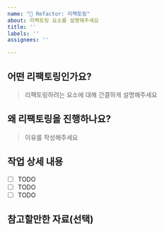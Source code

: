 ```yaml
---
name: "🔨 Refactor: 리팩토링"
about: 리팩토링 요소를 설명해주세요
title: ''
labels: ''
assignees: ''

---
```


## 어떤 리팩토링인가요?

> 리팩토링하려는 요소에 대해 간결하게 설명해주세요

## 왜 리팩토링을 진행하나요?

> 이유를 작성해주세요

## 작업 상세 내용

- [ ] TODO
- [ ] TODO
- [ ] TODO

## 참고할만한 자료(선택)
